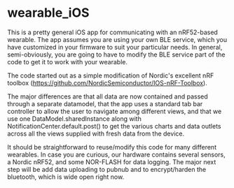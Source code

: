 # wearable_iOS
This is a pretty general iOS app for communicating with an nRF52-based wearable. The app assumes you are using your own BLE service, which you have customized in your firmware to suit your particular needs. In general, semi-obviously, you are going to have to modify the BLE service part of the code to get it to work with your wearable. 

The code started out as a simple modification of Nordic's excellent nRF toolbox (https://github.com/NordicSemiconductor/IOS-nRF-Toolbox). 

The major differences are that all data are now contained and passed through a separate datamodel, that the app uses a standard 
tab bar controller to allow the user to navigate among different views, and that we use one DataModel.sharedInstance along with NotificationCenter.default.post() to get the various charts and data outlets across all the views supplied with fresh data from the device.

It should be straightforward to reuse/modify this code for many different wearables. In case you are curious, our hardware contains several sensors, a Nordic nRF52, and some NOR-FLASH for data logging. The major next step will be add data uploading to pubnub and to encrypt/harden the bluetooth, which is wide open right now.   
